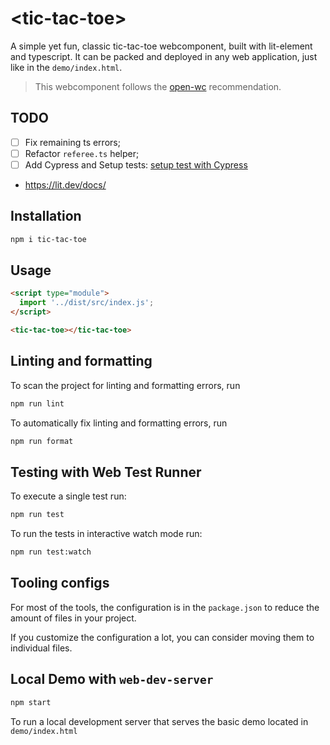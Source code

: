 # \<tic-tac-toe>

A simple yet fun, classic tic-tac-toe webcomponent, built with lit-element and typescript. It can be packed and deployed in any web application, just like in the `demo/index.html`.

> This webcomponent follows the [open-wc](https://github.com/open-wc/open-wc) recommendation.

## TODO

- [ ] Fix remaining ts errors;
- [ ] Refactor `referee.ts` helper;
- [ ] Add Cypress and Setup tests: [setup test with Cypress](https://www.thisdot.co/blog/testing-web-components-with-cypress-and-typescript)
- https://lit.dev/docs/

## Installation

```bash
npm i tic-tac-toe
```

## Usage

```html
<script type="module">
  import '../dist/src/index.js';
</script>

<tic-tac-toe></tic-tac-toe>
```

## Linting and formatting

To scan the project for linting and formatting errors, run

```bash
npm run lint
```

To automatically fix linting and formatting errors, run

```bash
npm run format
```

## Testing with Web Test Runner

To execute a single test run:

```bash
npm run test
```

To run the tests in interactive watch mode run:

```bash
npm run test:watch
```


## Tooling configs

For most of the tools, the configuration is in the `package.json` to reduce the amount of files in your project.

If you customize the configuration a lot, you can consider moving them to individual files.

## Local Demo with `web-dev-server`

```bash
npm start
```

To run a local development server that serves the basic demo located in `demo/index.html`
